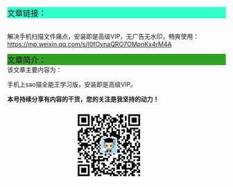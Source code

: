 <div style="background-color:#33ffcc;font-size:18px">文章链接：</div>

<br/>解决手机扫描文件痛点，安装即是高级VIP，无广告无水印，畅爽使用：<a href="https://mp.weixin.qq.com/s/l0fOvnaQRO7OMpnKx4rM4A" target="_blank" >https://mp.weixin.qq.com/s/l0fOvnaQRO7OMpnKx4rM4A</a>



<div style="background-color:RGB(52,160,40);font-size:18px">文章简介：</div>
该文章主要内容为：

手机上sao描全能王学习版，安装即是高级VIP。

**本号持续分享有内容的干货，您的关注是我坚持的动力！**

<img src="./_assets/clip_image002.jpg" style="width:33%;margin-left:30%" />

